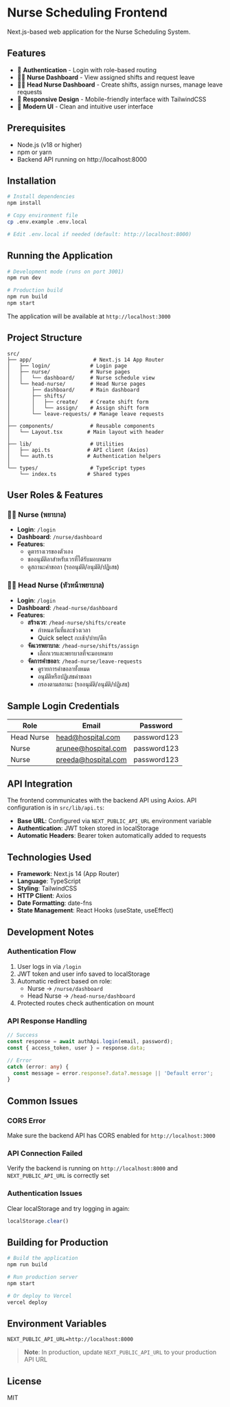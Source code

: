 # Nurse Scheduling Frontend

Next.js-based web application for the Nurse Scheduling System.

## Features

- 🔐 **Authentication** - Login with role-based routing
- 👩‍⚕️ **Nurse Dashboard** - View assigned shifts and request leave
- 👩‍⚕️ **Head Nurse Dashboard** - Create shifts, assign nurses, manage leave requests
- 📱 **Responsive Design** - Mobile-friendly interface with TailwindCSS
- 🎨 **Modern UI** - Clean and intuitive user interface

## Prerequisites

- Node.js (v18 or higher)
- npm or yarn
- Backend API running on http://localhost:8000

## Installation

```bash
# Install dependencies
npm install

# Copy environment file
cp .env.example .env.local

# Edit .env.local if needed (default: http://localhost:8000)
```

## Running the Application

```bash
# Development mode (runs on port 3001)
npm run dev

# Production build
npm run build
npm start
```

The application will be available at `http://localhost:3000`

## Project Structure

```
src/
├── app/                    # Next.js 14 App Router
│   ├── login/             # Login page
│   ├── nurse/             # Nurse pages
│   │   └── dashboard/     # Nurse schedule view
│   └── head-nurse/        # Head Nurse pages
│       ├── dashboard/     # Main dashboard
│       ├── shifts/
│       │   ├── create/    # Create shift form
│       │   └── assign/    # Assign shift form
│       └── leave-requests/ # Manage leave requests
│
├── components/            # Reusable components
│   └── Layout.tsx        # Main layout with header
│
├── lib/                   # Utilities
│   ├── api.ts            # API client (Axios)
│   └── auth.ts           # Authentication helpers
│
└── types/                 # TypeScript types
    └── index.ts          # Shared types
```

## User Roles & Features

### 👩‍⚕️ Nurse (พยาบาล)
- **Login**: `/login`
- **Dashboard**: `/nurse/dashboard`
- **Features**:
  - ดูตารางเวรของตัวเอง
  - ขออนุมัติลาสำหรับเวรที่ได้รับมอบหมาย
  - ดูสถานะคำขอลา (รออนุมัติ/อนุมัติ/ปฏิเสธ)

### 👩‍⚕️ Head Nurse (หัวหน้าพยาบาล)
- **Login**: `/login`
- **Dashboard**: `/head-nurse/dashboard`
- **Features**:
  - **สร้างเวร**: `/head-nurse/shifts/create`
    - กำหนดวันที่และช่วงเวลา
    - Quick select กะเช้า/บ่าย/ดึก
  - **จัดเวรพยาบาล**: `/head-nurse/shifts/assign`
    - เลือกเวรและพยาบาลที่จะมอบหมาย
  - **จัดการคำขอลา**: `/head-nurse/leave-requests`
    - ดูรายการคำขอลาทั้งหมด
    - อนุมัติหรือปฏิเสธคำขอลา
    - กรองตามสถานะ (รออนุมัติ/อนุมัติ/ปฏิเสธ)

## Sample Login Credentials

| Role | Email | Password |
|------|-------|----------|
| Head Nurse | head@hospital.com | password123 |
| Nurse | arunee@hospital.com | password123 |
| Nurse | preeda@hospital.com | password123 |

## API Integration

The frontend communicates with the backend API using Axios. API configuration is in `src/lib/api.ts`:

- **Base URL**: Configured via `NEXT_PUBLIC_API_URL` environment variable
- **Authentication**: JWT token stored in localStorage
- **Automatic Headers**: Bearer token automatically added to requests

## Technologies Used

- **Framework**: Next.js 14 (App Router)
- **Language**: TypeScript
- **Styling**: TailwindCSS
- **HTTP Client**: Axios
- **Date Formatting**: date-fns
- **State Management**: React Hooks (useState, useEffect)

## Development Notes

### Authentication Flow
1. User logs in via `/login`
2. JWT token and user info saved to localStorage
3. Automatic redirect based on role:
   - Nurse → `/nurse/dashboard`
   - Head Nurse → `/head-nurse/dashboard`
4. Protected routes check authentication on mount

### API Response Handling
```typescript
// Success
const response = await authApi.login(email, password);
const { access_token, user } = response.data;

// Error
catch (error: any) {
  const message = error.response?.data?.message || 'Default error';
}
```

## Common Issues

### CORS Error
Make sure the backend API has CORS enabled for `http://localhost:3000`

### API Connection Failed
Verify the backend is running on `http://localhost:8000` and `NEXT_PUBLIC_API_URL` is correctly set

### Authentication Issues
Clear localStorage and try logging in again:
```javascript
localStorage.clear()
```

## Building for Production

```bash
# Build the application
npm run build

# Run production server
npm start

# Or deploy to Vercel
vercel deploy
```

## Environment Variables

```env
NEXT_PUBLIC_API_URL=http://localhost:8000
```

> **Note**: In production, update `NEXT_PUBLIC_API_URL` to your production API URL

## License

MIT